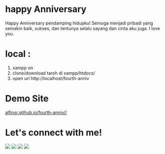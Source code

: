 # happy Anniversary
 Happy Anniversary pendamping hidupku! Semoga menjadi pribadi yang semakin baik, sukses, dan tentunya selalu sayang dan cinta aku juga. I love you.


# local : 
1. xampp on
2. clone/download taroh di xampp/htdocs/
3. open url http://localhost/fourth-anniv

# Demo Site
 <a href="https://alfinsr.github.io/fourth-anniv/">alfinsr.github.io/fourth-anniv//</a>

# Let's connect with me!
<p>
    <a href="https://alfinsr.github.io" target="_blank"><img src="https://img.shields.io/badge/Website-https://alfinsr.github.io-blue?" /></a>
    <a href="https://www.linkedin.com/in/alfinsr" target="_blank"><img src="https://img.shields.io/badge/Linkedin-alfinsr-blue" /></a>
    <a href="https://facebook.com/wacdm" target="_blank"><img src="https://img.shields.io/badge/Facebook-wacdm-blue" /></a>
    <a href="https://instagram.com/alf.insr" target="_blank"><img src="https://img.shields.io/badge/Instagram-@alf.insr-blue" /></a>
</p> 
